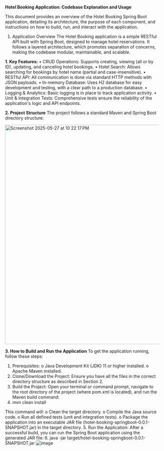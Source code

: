 **Hotel Booking Application: Codebase Explanation and Usage**

This document provides an overview of the Hotel Booking Spring Boot application, detailing its architecture, the purpose of each component, and instructions on how to build, run, and interact with the application.
1. Application Overview
The Hotel Booking application is a simple RESTful API built with Spring Boot, designed to manage hotel reservations. It follows a layered architecture, which promotes separation of concerns, making the codebase modular, maintainable, and scalable.

**1.	Key Features:**
•	CRUD Operations: Supports creating, viewing (all or by ID), updating, and canceling hotel bookings.
•	Hotel Search: Allows searching for bookings by hotel name (partial and case-insensitive).
•	RESTful API: All communication is done via standard HTTP methods with JSON payloads.
•	In-memory Database: Uses H2 database for easy development and testing, with a clear path to a production database.
•	Logging & Analytics: Basic logging is in place to track application activity.
•	Unit & Integration Tests: Comprehensive tests ensure the reliability of the application's logic and API endpoints.

**2.	Project Structure**
The project follows a standard Maven and Spring Boot directory structure:

<img width="716" alt="Screenshot 2025-05-27 at 10 22 17 PM" src="https://github.com/user-attachments/assets/5544cb44-ff12-412c-95fb-f26d90f893ea" />

**3. How to Build and Run the Application**
To get the application running, follow these steps:
1.	Prerequisites:
o	Java Development Kit (JDK) 11 or higher installed.
o	Apache Maven installed.
2.	Clone/Download the Project: Ensure you have all the files in the correct directory structure as described in Section 2.
3.	Build the Project: Open your terminal or command prompt, navigate to the root directory of the project (where pom.xml is located), and run the Maven build command:
4.	mvn clean install

This command will:
o	Clean the target directory.
o	Compile the Java source code.
o	Run all defined tests (unit and integration tests).
o	Package the application into an executable JAR file (hotel-booking-springboot-0.0.1-SNAPSHOT.jar) in the target directory.
5.	Run the Application: After a successful build, you can run the Spring Boot application using the generated JAR file:
6.	java -jar target/hotel-booking-springboot-0.0.1-SNAPSHOT.jar
![image](https://github.com/user-attachments/assets/1959a25d-d91e-40de-b9d1-5648b9b86d53)

